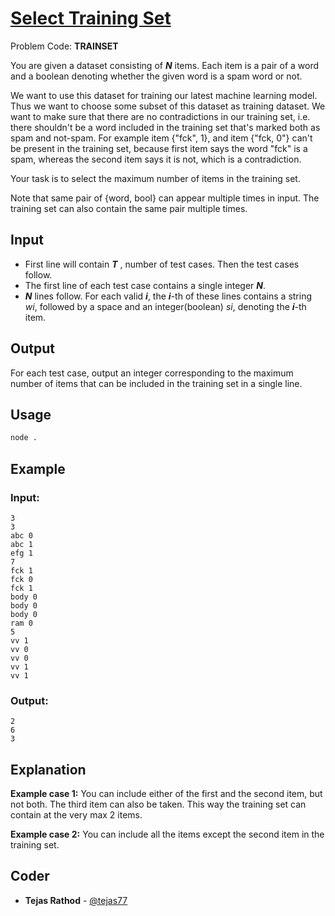 ﻿


# [Select Training Set](https://www.codechef.com/problems/TRAINSET)
Problem Code: **TRAINSET**

You are given a dataset consisting of ***N*** items. Each item is a pair of a word and a boolean denoting whether the given word is a spam word or not.

We want to use this dataset for training our latest machine learning model. Thus we want to choose some subset of this dataset as training dataset. We want to make sure that there are no contradictions in our training set, i.e. there shouldn't be a word included in the training set that's marked both as spam and not-spam. For example item {"fck", 1}, and item {"fck, 0"} can't be present in the training set, because first item says the word "fck" is a spam, whereas the second item says it is not, which is a contradiction.

Your task is to select the maximum number of items in the training set.

Note that same pair of {word, bool} can appear multiple times in input. The training set can also contain the same pair multiple times.
## Input

- First line will contain ***T*** , number of test cases. Then the test cases follow.
-   The first line of each test case contains a single integer ***N***.
-   ***N***  lines follow. For each valid ***i***, the ***i***-th of these lines contains a string *wi*, followed by a space and an integer(boolean) *si*, denoting the ***i***-th item.
## Output

For each test case, output an integer corresponding to the maximum number of items that can be included in the training set in a single line.

## Usage
```sh
node .
```
## Example
### Input:
```
3
3
abc 0
abc 1
efg 1
7
fck 1
fck 0
fck 1
body 0
body 0
body 0
ram 0
5
vv 1
vv 0
vv 0
vv 1
vv 1
```
### Output:
```
2
6
3
```
## Explanation

**Example case 1:** You can include either of the first and the second item, but not both. The third item can also be taken. This way the training set can contain at the very max 2 items.

**Example case 2:** You can include all the items except the second item in the training set.

## Coder

* **Tejas Rathod** - [@tejas77](https://github.com/tejas77)
